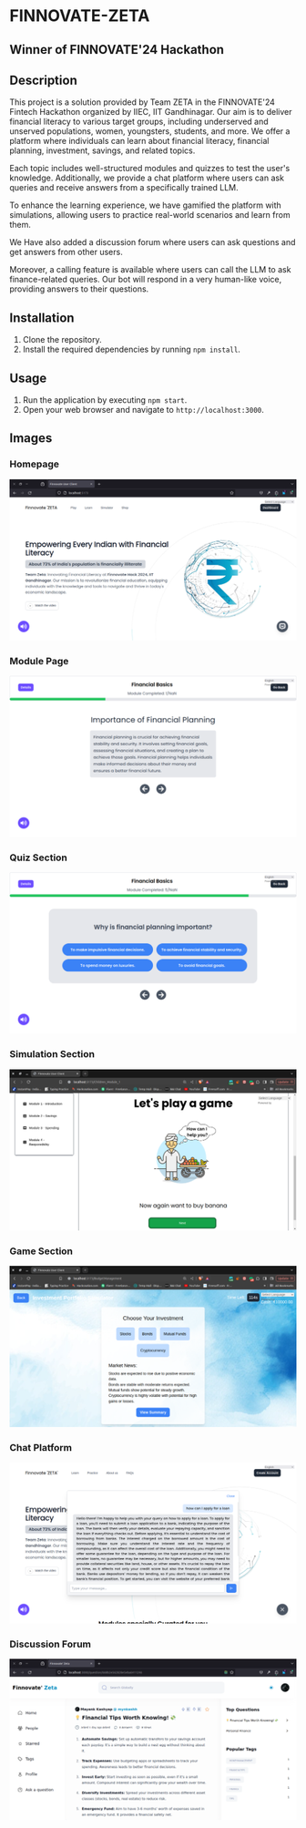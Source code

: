 # FINNOVATE-ZETA 
## Winner of FINNOVATE'24 Hackathon 

## Description

This project is a solution provided by Team ZETA in the FINNOVATE'24 Fintech Hackathon organized by IIEC, IIT Gandhinagar. Our aim is to deliver financial literacy to various target groups, including underserved and unserved populations, women, youngsters, students, and more. We offer a platform where individuals can learn about financial literacy, financial planning, investment, savings, and related topics.

Each topic includes well-structured modules and quizzes to test the user's knowledge. Additionally, we provide a chat platform where users can ask queries and receive answers from a specifically trained LLM.

To enhance the learning experience, we have gamified the platform with simulations, allowing users to practice real-world scenarios and learn from them.

We Have also added a discussion forum where users can ask questions and get answers from other users.

Moreover, a calling feature is available where users can call the LLM to ask finance-related queries. Our bot will respond in a very human-like voice, providing answers to their questions.

## Installation

1. Clone the repository.
2. Install the required dependencies by running `npm install`.

## Usage

1. Run the application by executing `npm start`.
2. Open your web browser and navigate to `http://localhost:3000`.

## Images

### Homepage
![Platform Overview](/src/assets/GITHUB/Screenshot%20from%202024-07-09%2016-53-37.png)

### Module Page
![Module Page](/src/assets/GITHUB/Screenshot%20from%202024-07-08%2012-50-41.png)

### Quiz Section
![Quiz Section](/src/assets/GITHUB/Screenshot%20from%202024-07-08%2012-50-48.png)

### Simulation Section
![Chat Platform](/src//assets/GITHUB/Screenshot%20from%202024-07-10%2000-33-15.png)

### Game Section
![Chat Platform](/src//assets/GITHUB/Screenshot%20from%202024-07-10%2000-33-54.png)

### Chat Platform
![Chat Platform](/src//assets/GITHUB/Screenshot%20from%202024-07-08%2012-53-52.png)

### Discussion Forum
![Chat Platform](/src//assets/GITHUB/Screenshot%20from%202024-07-09%2016-58-06.png)

